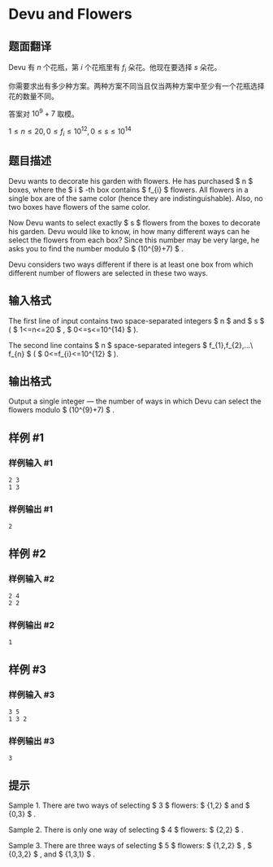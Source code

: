 # Devu and Flowers

## 题面翻译

Devu 有 $n$ 个花瓶，第 $i$ 个花瓶里有 $f_i$ 朵花。他现在要选择 $s$ 朵花。

你需要求出有多少种方案。两种方案不同当且仅当两种方案中至少有一个花瓶选择花的数量不同。

答案对 $10^9+7$ 取模。

$1\le n\le 20,0\le f_i\le 10^{12},0\le s\le 10^{14}$

## 题目描述

Devu wants to decorate his garden with flowers. He has purchased $ n $ boxes, where the $ i $ -th box contains $ f_{i} $ flowers. All flowers in a single box are of the same color (hence they are indistinguishable). Also, no two boxes have flowers of the same color.

Now Devu wants to select exactly $ s $ flowers from the boxes to decorate his garden. Devu would like to know, in how many different ways can he select the flowers from each box? Since this number may be very large, he asks you to find the number modulo $ (10^{9}+7) $ .

Devu considers two ways different if there is at least one box from which different number of flowers are selected in these two ways.

## 输入格式

The first line of input contains two space-separated integers $ n $ and $ s $ ( $ 1<=n<=20 $ , $ 0<=s<=10^{14} $ ).

The second line contains $ n $ space-separated integers $ f_{1},f_{2},...\ f_{n} $ ( $ 0<=f_{i}<=10^{12} $ ).

## 输出格式

Output a single integer — the number of ways in which Devu can select the flowers modulo $ (10^{9}+7) $ .

## 样例 #1

### 样例输入 #1

```
2 3
1 3
```

### 样例输出 #1

```
2
```

## 样例 #2

### 样例输入 #2

```
2 4
2 2
```

### 样例输出 #2

```
1
```

## 样例 #3

### 样例输入 #3

```
3 5
1 3 2
```

### 样例输出 #3

```
3
```

## 提示

Sample 1. There are two ways of selecting $ 3 $ flowers: $ {1,2} $ and $ {0,3} $ .

Sample 2. There is only one way of selecting $ 4 $ flowers: $ {2,2} $ .

Sample 3. There are three ways of selecting $ 5 $ flowers: $ {1,2,2} $ , $ {0,3,2} $ , and $ {1,3,1} $ .